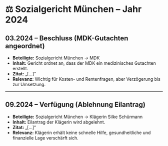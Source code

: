 # ⚖️ Sozialgericht München – Jahr 2024

## 03.2024 – Beschluss (MDK-Gutachten angeordnet)
- **Beteiligte:** Sozialgericht München → MDK
- **Inhalt:** Gericht ordnet an, dass der MDK ein medizinisches Gutachten erstellt.
- **Zitat:** „[…]“
- **Relevanz:** Wichtig für Kosten- und Rentenfragen, aber Verzögerung bis zur Umsetzung.

---

## 09.2024 – Verfügung (Ablehnung Eilantrag)
- **Beteiligte:** Sozialgericht München → Klägerin Silke Schürmann
- **Inhalt:** Eilantrag der Klägerin wird abgelehnt.
- **Zitat:** „[…]“
- **Relevanz:** Klägerin erhält keine schnelle Hilfe, gesundheitliche und finanzielle Lage verschärft sich.
